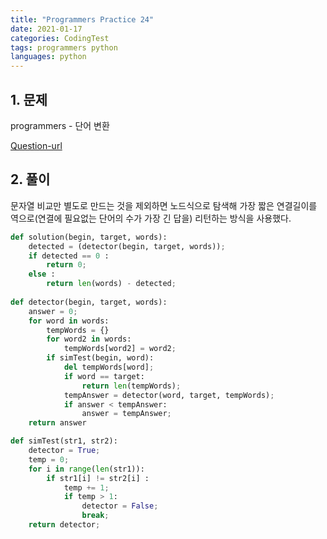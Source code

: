 ```yaml
---
title: "Programmers Practice 24"
date: 2021-01-17
categories: CodingTest
tags: programmers python
languages: python
---
```

## 1. 문제 

programmers - 단어 변환

[Question-url](https://programmers.co.kr/learn/courses/30/lessons/43163)


## 2. 풀이

문자열 비교만 별도로 만드는 것을 제외하면 노드식으로 탐색해 가장 짧은 연결길이를 역으로(연결에 필요없는 단어의 수가 가장 긴 답을) 리턴하는 방식을 사용했다.

```python
def solution(begin, target, words):
    detected = (detector(begin, target, words));
    if detected == 0 :
        return 0;
    else :
        return len(words) - detected;
    
def detector(begin, target, words):
    answer = 0;
    for word in words:
        tempWords = {}
        for word2 in words:
            tempWords[word2] = word2;
        if simTest(begin, word):
            del tempWords[word];
            if word == target:
                return len(tempWords);
            tempAnswer = detector(word, target, tempWords);
            if answer < tempAnswer:
                answer = tempAnswer;
    return answer

def simTest(str1, str2):
    detector = True;
    temp = 0;
    for i in range(len(str1)):
        if str1[i] != str2[i] :
            temp += 1;
            if temp > 1:
                detector = False;
                break;
    return detector;

```